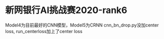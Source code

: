 # 新网银行AI挑战赛2020-rank6
Model4为目前最好的CNN模型，Model5为CRNN
cnn_bn_drop.py没加center loss, run_centerloss加上了center loss
